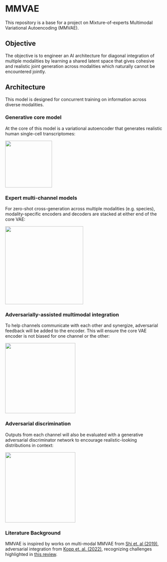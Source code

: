 # MMVAE

This repository is a base for a project on Mixture-of-experts Multimodal Variational Autoencoding (MMVAE).

## Objective

The objective is to engineer an AI architecture for diagonal integration of multiple modalities by learning a shared latent space that gives cohesive and realistic joint generation across modalities which naturally cannot be encountered jointly.

## Architecture

This model is designed for concurrent training on information across diverse modalities.

### Generative core model

At the core of this model is a variational autoencoder that generates realistic human single-cell transcriptomes:

<img src="https://github.com/zdebruine/D-MMVAE/assets/2014816/93f54bf3-95b6-4211-822a-62bb72b3849a" width="150">

###  Expert multi-channel models

For zero-shot cross-generation across multiple modalities (e.g. species), modality-specific encoders and decoders are stacked at either end of the core VAE:

<img src="https://github.com/zdebruine/D-MMVAE/assets/2014816/48097b88-dfb3-4eec-8d14-0ece9fd50c7f" width="250">

### Adversarially-assisted multimodal integration

To help channels communicate with each other and synergize, adversarial feedback will be added to the encoder. This will ensure the core VAE encoder is not biased for one channel or the other:

<img src="https://github.com/zdebruine/D-MMVAE/assets/2014816/2434da47-1a17-467d-89a1-614049e2830a" width="225">

### Adversarial discrimination

Outputs from each channel will also be evaluated with a generative adversarial discriminator network to encourage realistic-looking distributions in context:

<img src="https://github.com/zdebruine/D-MMVAE/assets/2014816/5997b68f-1c53-460c-9764-52cad07c85bf" width="225">

### Literature Background

MMVAE is inspired by works on multi-modal MMVAE from [Shi et. al (2019)](https://arxiv.org/abs/1911.03393), adversarial integration from [Kopp et. al. (2022)](https://www.nature.com/articles/s42256-022-00443-1), recognizing challenges highlighted in [this review](https://www.nature.com/articles/s41467-022-31104-x).
